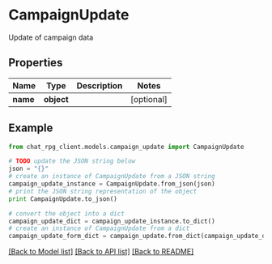 # CampaignUpdate

Update of campaign data

## Properties
Name | Type | Description | Notes
------------ | ------------- | ------------- | -------------
**name** | **object** |  | [optional] 

## Example

```python
from chat_rpg_client.models.campaign_update import CampaignUpdate

# TODO update the JSON string below
json = "{}"
# create an instance of CampaignUpdate from a JSON string
campaign_update_instance = CampaignUpdate.from_json(json)
# print the JSON string representation of the object
print CampaignUpdate.to_json()

# convert the object into a dict
campaign_update_dict = campaign_update_instance.to_dict()
# create an instance of CampaignUpdate from a dict
campaign_update_form_dict = campaign_update.from_dict(campaign_update_dict)
```
[[Back to Model list]](../README.md#documentation-for-models) [[Back to API list]](../README.md#documentation-for-api-endpoints) [[Back to README]](../README.md)



